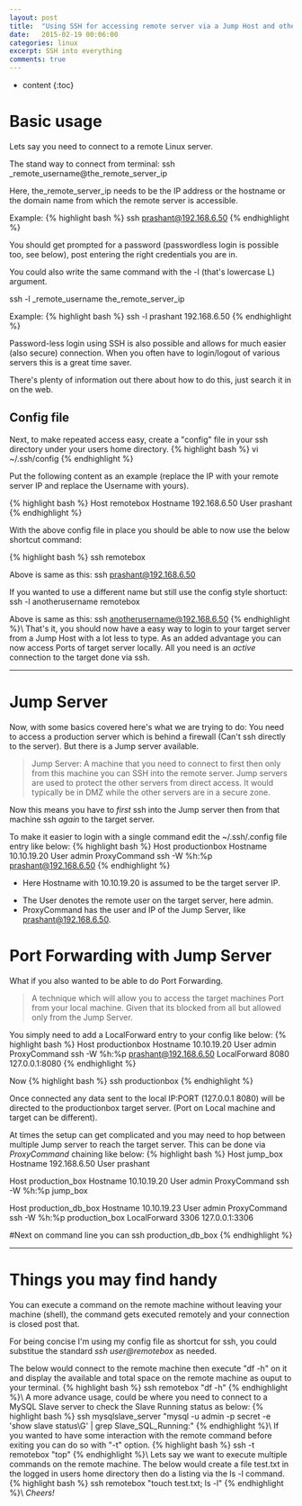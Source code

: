 ```yaml
---
layout: post
title:  "Using SSH for accessing remote server via a Jump Host and other handy things!"
date:   2015-02-19 00:06:00
categories: linux
excerpt: SSH into everything
comments: true
---
```


* content
{:toc}

# Basic usage

Lets say you need to connect to a remote Linux server.

The stand way to connect from terminal:
ssh _remote_username@the_remote_server_ip

Here, the_remote_server_ip needs to be the IP address or the hostname or the domain name from which the remote server is accessible.

Example:
{% highlight bash %}
ssh prashant@192.168.6.50
{% endhighlight %}

You should get prompted for a password (passwordless login is possible too, see below), post entering the right credentials you are in.


You could also write the same command with the -l (that's lowercase L) argument.

ssh -l _remote_username the_remote_server_ip

Example:
{% highlight bash %}
ssh -l prashant 192.168.6.50
{% endhighlight %}

Password-less login using SSH is also possible and allows for much easier (also secure) connection.
When you often have to login/logout of various servers this is a great time saver.

There's plenty of information out there about how to do this, just search it in on the web.

## Config file
Next, to make repeated access easy, create a "config" file in your ssh directory under your users home directory.
{% highlight bash %}
vi ~/.ssh/config
{% endhighlight %}

Put the following content as an example (replace the IP with your remote server IP and replace the Username with yours).

{% highlight bash %}
Host remotebox
  Hostname 192.168.6.50
  User prashant
{% endhighlight %}

With the above config file in place you should be able to now use the below shortcut command:

{% highlight bash %}
ssh remotebox

Above is same as this:
ssh prashant@192.168.6.50

If you wanted to use a different name but still use the config style shortuct:
ssh -l anotherusername remotebox

Above is same as this:
ssh anotherusername@192.168.6.50
{% endhighlight %}\\
That's it, you should now have a easy way to login to your target server from a Jump Host with a lot less to type.
As an added advantage you can now access Ports of target server locally. All you need is an *active* connection to the target done via ssh.


---

# Jump Server

Now, with some basics covered here's what we are trying to do:
You need to access a production server which is behind a firewall (Can't ssh directly to the server).
But there is a Jump server available.

>Jump Server:
A machine that you need to connect to first then only from this machine you can SSH into the remote server.
Jump servers are used to protect the other servers from direct access. 
It would typically be in DMZ while the other servers are in a secure zone.

Now this means you have to _first_ ssh into the Jump server then from that machine ssh _again_ to the target server.

To make it easier to login with a single command edit the ~/.ssh/.config file entry like below:
{% highlight bash %}
Host productionbox
  Hostname 10.10.19.20
  User admin
  ProxyCommand ssh -W %h:%p prashant@192.168.6.50
{% endhighlight %}

* Here Hostname with 10.10.19.20 is assumed to be the target server IP.
- The User denotes the remote user on the target server, here admin.
- ProxyCommand has the user and IP of the Jump Server, like prashant@192.168.6.50.

# Port Forwarding with Jump Server
What if you also wanted to be able to do Port Forwarding.

>A technique which will allow you to access the target machines Port
from your local machine. Given that its blocked from all but allowed only from the Jump Server.

You simply need to add a LocalForward entry to your config like below:
{% highlight bash %}
Host productionbox
  Hostname 10.10.19.20
  User admin
  ProxyCommand ssh -W %h:%p prashant@192.168.6.50
  LocalForward 8080 127.0.0.1:8080
{% endhighlight %}

Now 
{% highlight bash %}
ssh productionbox
{% endhighlight %}

Once connected any data sent to the local IP:PORT (127.0.0.1 8080) will be directed to the productionbox target server.
(Port on Local machine and target can be different).

At times the setup can get complicated and you may need to hop between multiple Jump server to reach the target server.
This can be done via _ProxyCommand_ chaining like below:
{% highlight bash %}
Host jump_box
  Hostname 192.168.6.50
  User prashant
  
Host production_box
  Hostname 10.10.19.20
  User admin
  ProxyCommand ssh -W %h:%p jump_box

Host production_db_box
  Hostname 10.10.19.23
  User admin
  ProxyCommand ssh -W %h:%p production_box
  LocalForward 3306 127.0.0.1:3306

#Next on command line you can
ssh production_db_box
{% endhighlight %}

---

# Things you may find handy
You can execute a command on the remote machine without leaving your machine (shell), the command gets executed remotely and your connection is closed post that.

For being concise I'm using my config file as shortcut for ssh, you could substitue the standard *ssh user@remotebox* as needed. 

The below would connect to the remote machine then execute "df -h" on it and display the available and total space on the remote machine as ouput to your terminal.
{% highlight bash %}
ssh remotebox "df -h"
{% endhighlight %}\\
A more advance usage, could be where you need to connect to a MySQL Slave server to check the Slave Running status as below:
{% highlight bash %}
ssh mysqlslave_server "mysql -u admin -p secret -e 'show slave status\G' | grep Slave_SQL_Running:"
{% endhighlight %}\\
If you wanted to have some interaction with the remote command before exiting you can do so with "-t" option.
{% highlight bash %}
ssh -t remotebox "top"
{% endhighlight %}\\
Lets say we want to execute multiple commands on the remote machine.
The below would create a file test.txt in the logged in users home directory then do a listing via the ls -l command.
{% highlight bash %}
ssh remotebox "touch test.txt; ls -l"
{% endhighlight %}\\
*Cheers!*
